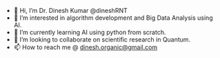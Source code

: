 - 👋 Hi, I’m Dr. Dinesh Kumar @dineshRNT
- 👀 I’m interested in algorithm development and Big Data Analysis using AI.
- 🌱 I’m currently learning AI using python from scratch.
- 💞️ I’m looking to collaborate on scientific research in Quantum.
- 📫 How to reach me @ dinesh.organic@gmail.com

<!---
dinesh3946/dinesh3946 is a ✨ special ✨ repository because its `README.md` (this file) appears on your GitHub profile.
You can click the Preview link to take a look at your changes.
--->
